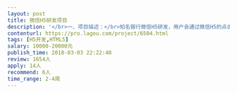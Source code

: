 ```yaml
---                
layout: post       
title: 微信H5研发项目           
description: '</br>一、项目描述：</br>知名银行微信H5研发，用户会通过微信H5的点击互动了解银行的理财，基金等产品介绍，跳转引流购买等。</br></br>二、主要功能点：</br>需要研发把交互稿，设计图，3D动画等素材通过H5开发出来让用户方便点击交互，同时需要对接后端的接口。对带透明度的序列帧图片在H5中的应用有要求。</br></br>三、可参考产品：</br>机器人3D H5参考：http://test.i-h5.cn/hjg_game/2017nian3yue/Mar_Wolverine/index.html</br></br>四、人员要求：</br>1、有已上线的微信H5的开发经验；</br>2、可以实现H5在线播放视频，调用序列帧等核心功能；</br>3、良好的沟通能力和契约精神。</br>'     
contenturl: https://pro.lagou.com/project/6504.html      
tags: [H5开发,HTML5]            
salary: 10000-20000元          
publish_time: 2018-03-03 22:22:40         
review: 1654人                   
apply: 14人                   
recommend: 6人                   
time_range: 2-4周              
---                 
```

